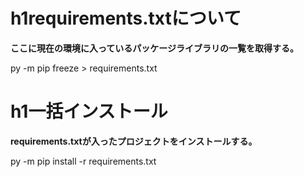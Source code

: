# h1requirements.txtについて
**ここに現在の環境に入っているパッケージライブラリの一覧を取得する。**

py -m pip freeze > requirements.txt

# h1一括インストール
**requirements.txtが入ったプロジェクトをインストールする。**

py -m pip install -r requirements.txt
